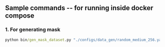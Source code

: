 ## Sample commands -- for running inside docker compose

### 1. For generating mask

```cmd
python bin/gen_mask_dataset.py "./configs/data_gen/random_medium_256.yaml" "./data/bgimages2paste/" "./output/auto_gen_mask"
```